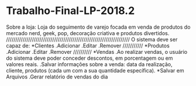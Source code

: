 # Trabalho-Final-LP-2018.2
Sobre a loja: Loja do seguimento de varejo focada em venda de produtos do mercado nerd,
geek, pop, decoração criativa e produtos divertidos.
///////////////////////////////////////////////////////////////////
O sistema deve ser capaz de:
*Clientes
.Adicionar
.Editar
.Remover
///////////
*Produtos
.Adicionar
.Editar
.Remover
//////////
*Vendas
.Ao realizar vendas, o usuário do sistema
deve poder conceder descontos,
em porcentagem ou em valores
reais.
.Salvar informações sobre a venda:
data da realização, cliente, produtos
(cada um com a sua quantidade
específica).
*Salvar em Arquivos
.Gerar relatório de vendas do dia
